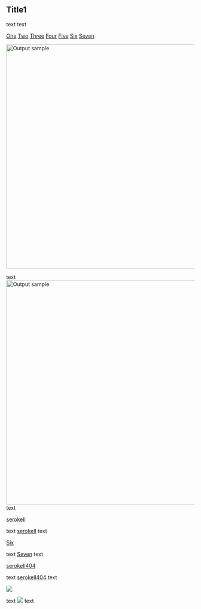 <!--
 - SPDX-FileCopyrightText: 2022 Serokell <https://serokell.io>
 -
 - SPDX-License-Identifier: MPL-2.0
 -->

## <a name='one'> <a name=two> <a NAME="three"> <a name="four"></a> <a     NAME=five   >  Title1

<a name=six>

text <a id=seven> text

[One](#one)
[Two](#two)
[Three](#three)
[Four](#four)
[Five](#five)
[Six](#six)
[Seven](#seven)

<img src="https://user-images.githubusercontent.com/5394217/70820564-06b06e00-1dea-11ea-9680-27f661ca2a58.png" alt="Output sample" width="600"/>

text <img src="https://user-images.githubusercontent.com/5394217/70820564-06b06e00-1dea-11ea-9680-27f661ca2a58.png" alt="Output sample" width="600"/> text

<a href=https://serokell.io/>serokell</a>

text <a href=https://serokell.io/>serokell</a> text

<a href=#six>Six</a>

text <a href=#seven>Seven</a> text

<!-- xrefcheck: ignore link -->
<a href=https://serokell.io/404>serokell404</a>

<!-- xrefcheck: ignore link -->
text <a href=https://serokell.io/404>serokell404</a> text

<!-- xrefcheck: ignore link -->
<img src=https://serokell.io/404>

<!-- xrefcheck: ignore link -->
text <img src=https://serokell.io/404> text
